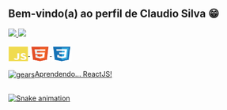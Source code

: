 ## Bem-vindo(a) ao perfil de Claudio Silva 😁

 <div>
   <a href="https://github.com/claudio-silva-png">
   <img height="180em" src="https://github-readme-stats.vercel.app/api?username=claudio-silva-png&show_icons=true&theme=tokyonight&include_all_commits=true&count_private=true"/>
   <img height="180em" src="https://github-readme-stats.vercel.app/api/top-langs/?username=claudio-silva-png&layout=compact&langs_count=6&theme=tokyonight"/>
</div>
 
<div style="display: inline_block"><br>
  <img align="center" alt="Js" height="30" width="40" src="https://raw.githubusercontent.com/devicons/devicon/master/icons/javascript/javascript-plain.svg">
  <img align="center" alt="HTML" height="30" width="40" src="https://raw.githubusercontent.com/devicons/devicon/master/icons/html5/html5-original.svg">
  <img align="center" alt="CSS" height="30" width="40" src="https://raw.githubusercontent.com/devicons/devicon/master/icons/css3/css3-original.svg">
</div>
 
 <div style="display: inline_block"><br>
  <img align="center" alt="gears" height="20" width="20" src="https://bestanimations.com/media/gears/1789323762silver-gear-cogs-animation-5.gif">Aprendendo... ReactJS!
 </div>
 
<br>

![Snake animation](https://github.com/claudio-silva-png/claudio-silva-png/blob/output/github-contribution-grid-snake.svg)

</div>
